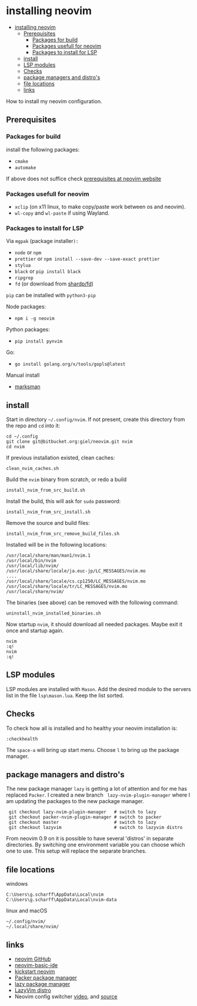 # installing neovim

<!--toc:start-->
- [installing neovim](#installing-neovim)
  - [Prerequisites](#prerequisites)
    - [Packages for build](#packages-for-build)
    - [Packages usefull for neovim](#packages-usefull-for-neovim)
    - [Packages to install for LSP](#packages-to-install-for-lsp)
  - [install](#install)
  - [LSP modules](#lsp-modules)
  - [Checks](#checks)
  - [package managers and distro's](#package-managers-and-distros)
  - [file locations](#file-locations)
  - [links](#links)
<!--toc:end-->

How to install my neovim configuration.

## Prerequisites

### Packages for build

install the following packages:

- `cmake`  
- `automake` 

If above does not suffice check [prerequisites at neovim website](https://github.com/neovim/neovim/wiki/Building-Neovim#build-prerequisites)


### Packages usefull for neovim

- `xclip` (on x11 linux, to make copy/paste work between os and neovim).
- `wl-copy` and `wl-paste` if using Wayland.

### Packages to install for LSP

Via `mgpak` (package installer`):`

- `node` or `npm`
- `prettier` or `npm install --save-dev --save-exact prettier`
- `stylua`
- `black` or `pip install black`
- `ripgrep`
- `fd` (or download from [shardp/fd](https://github.com/sharkdp/fd))

`pip` can be installed with `python3-pip`

Node packages:

- `npm i -g neovim`

Python packages:

- `pip install pynvim`

Go:

- `go install golang.org/x/tools/gopls@latest`

Manual install

- [marksman](https://github.com/artempyanykh/marksman)

## install

Start in directory `~/.config/nvim`. If not present, create this directory from the repo and `cd` into it:

    cd ~/.config
    git clone git@bitbucket.org:giel/neovim.git nvim
    cd nvim

If previous installation existed, clean caches:

    clean_nvim_caches.sh

Build the `nvim` binary from scratch, or redo a build

    install_nvim_from_src_build.sh

Install the build, this will ask for `sudo` password:

    install_nvim_from_src_install.sh

Remove the source and build files:

    install_nvim_from_src_remove_build_files.sh

Installed will be in the following locations:

    /usr/local/share/man/man1/nvim.1
    /usr/local/bin/nvim
    /usr/local/lib/nvim/
    /usr/local/share/locale/ja.euc-jp/LC_MESSAGES/nvim.mo
    ....
    /usr/local/share/locale/cs.cp1250/LC_MESSAGES/nvim.mo
    /usr/local/share/locale/tr/LC_MESSAGES/nvim.mo
    /usr/local/share/nvim/

The binaries (see above) can be removed with the following command:

    uninstall_nvim_installed_binaries.sh

Now startup `nvim`, it should download all needed packages. Maybe exit it once and startup again.

    nvim
    :q!
    nvim
    :q!

## LSP modules

LSP modules are installed with `Mason`. Add the desired module to the servers list in the file `lsp\mason.lua`. Keep the list sorted.

## Checks
To check how all is installed and ho healthy your neovim installation is:

    :checkhealth

The `space-a` will bring up start menu. Choose `l` to bring up the package manager.

## package managers and distro's

The new package manager `lazy` is getting a lot of attention and for me has replaced `Packer`. 
I created a new branch ` lazy-nvim-plugin-manager` where I am updating the packages to the new package manager.

     git checkout lazy-nvim-plugin-manager   # switch to lazy
     git checkout packer-nvim-plugin-manager # switch to packer
     git checkout master                     # switch to lazy
     git checkout lazyvim                    # switch to lazyvim distro

From neovim 0.9 on it is possible to have several 'distros' in separate directories. 
By switching one environment variable you can choose which one to use.
This setup will replace the separate branches.

## file locations

windows 

    C:\Users\g.scharff\AppData\Local\nvim      
    C:\Users\g.scharff\AppData\Local\nvim-data

linux and macOS

    ~/.config/nvim/
    ~/.local/share/nvim/


## links

- [neovim GitHub](https://github.com/neovim/neovim)
- [neovim-basic-ide](https://github.com/LunarVim/nvim-basic-ide)
- [kickstart neovim](https://github.com/nvim-lua/kickstart.nvim)
- [Packer package manager](https://github.com/wbthomason/packer.nvim)
- [lazy package manager](https://github.com/folke/lazy.nvim)
- [LazyVim distro](https://www.lazyvim.org)
- Neovim config switcher [video](https://www.youtube.com/watch?v=LkHjJlSgKZY), 
   and [source](https://gist.github.com/elijahmanor/b279553c0132bfad7eae23e34ceb593b)


